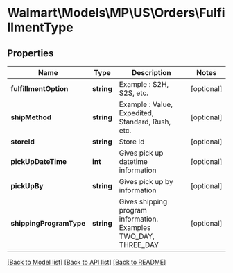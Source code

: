 # Walmart\Models\MP\US\Orders\FulfillmentType

## Properties

Name | Type | Description | Notes
------------ | ------------- | ------------- | -------------
**fulfillmentOption** | **string** | Example : S2H, S2S, etc. | [optional]
**shipMethod** | **string** | Example : Value, Expedited, Standard, Rush, etc. | [optional]
**storeId** | **string** | Store Id | [optional]
**pickUpDateTime** | **int** | Gives pick up datetime information | [optional]
**pickUpBy** | **string** | Gives pick up by information | [optional]
**shippingProgramType** | **string** | Gives shipping program information. Examples TWO_DAY, THREE_DAY | [optional]


[[Back to Model list]](./) [[Back to API list]](../../../../../README.md#supported-apis) [[Back to README]](../../../../../README.md)
